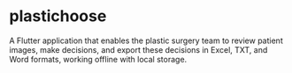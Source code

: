 # plastichoose

A Flutter application that enables the plastic surgery team to review patient images, make decisions, and export these decisions in Excel, TXT, and Word formats, working offline with local storage.
